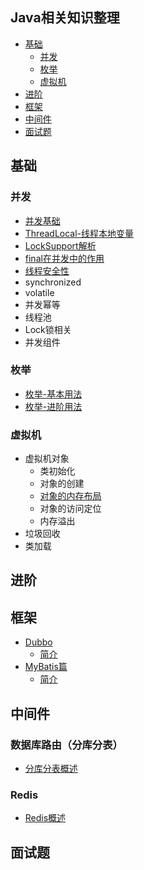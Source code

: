 ## Java相关知识整理 ##
- [基础](#基础)
 	- [并发](#并发)
 	- [枚举](#枚举)
 	- [虚拟机](#虚拟机)
- [进阶](#进阶)
- [框架](#框架)
- [中间件](#中间件)
- [面试题](#面试题)


## 基础

### 并发
* [并发基础](basic/concurrent/并发基础.md)
* [ThreadLocal-线程本地变量](basic/concurrent/ThreadLocal-线程本地变量.md)
* [LockSupport解析](basic/concurrent/LockSupport解析.md)
* [final在并发中的作用](basic/concurrent/final在并发中的作用.md)
* [线程安全性](basic/concurrent/线程安全性.md)
* synchronized
* volatile
* 并发幂等
* 线程池
* Lock锁相关
* 并发组件

### 枚举
* [枚举-基本用法](basic/enum/枚举-基本用法.md)
* [枚举-进阶用法](basic/enum/枚举-进阶用法.md)

### 虚拟机
* 虚拟机对象
	* 类初始化 
	* 对象的创建
	* [对象的内存布局](basic/jvm/对象的内存布局.md)
	* 对象的访问定位
	* 内存溢出
* 垃圾回收
* 类加载

## 进阶

## 框架
* [Dubbo](frame/dubbo)
	* [简介](frame/dubbo/简介.md)
* [MyBatis篇](frame/mybatis)
	* [简介](frame/mybatis/简介.md)

## 中间件

### 数据库路由（分库分表）
* [分库分表概述](middleware/sharding/分库分表概述.md)

### Redis
* [Redis概述](middleware/redis/Redis概述.md)
## 面试题